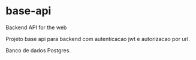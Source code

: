 # base-api

Backend API for the web

Projeto base api para backend com autenticacao jwt e autorizacao por url.

Banco de dados Postgres.
